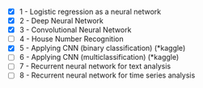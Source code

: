 - [x] 1 - Logistic regression as a neural network
- [x] 2 - Deep Neural Network
- [x] 3 - Convolutional Neural Network
- [ ] 4 - House Number Recognition
- [x] 5 - Applying CNN (binary classification) (*kaggle)
- [ ] 6 - Applying CNN (multiclassification) (*kaggle)
- [ ] 7 - Recurrent neural network for text analysis
- [ ] 8 - Recurrent neural network for time series analysis